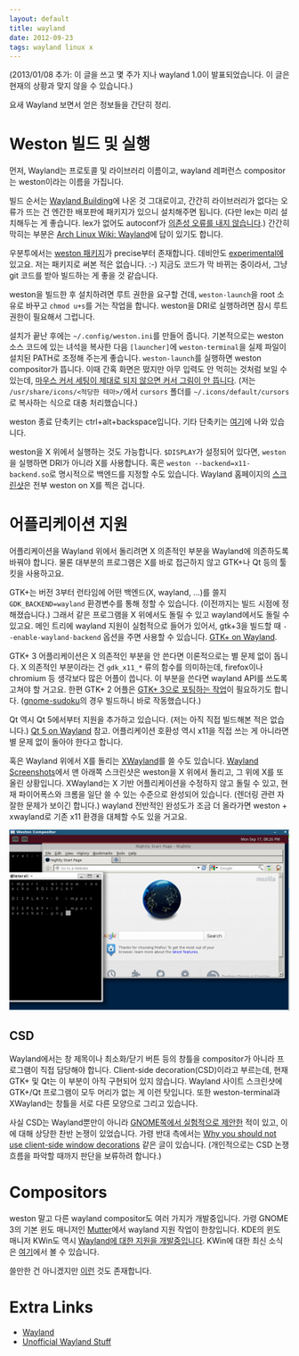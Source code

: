 ```yaml
---
layout: default
title: wayland
date: 2012-09-23
tags: wayland linux x
---
```


(2013/01/08 추가: 이 글을 쓰고 몇 주가 지나
wayland 1.0이 발표되었습니다.
이 글은 현재의 상황과 맞지 않을 수 있습니다.)

요새 Wayland 보면서 얻은 정보들을 간단히 정리.

# Weston 빌드 및 실행

먼저, Wayland는 프로토콜 및 라이브러리 이름이고, wayland 레퍼런스 compositor는 weston이라는 이름을 가집니다.

빌드 순서는 [Wayland Building](http://wayland.freedesktop.org/building.html)에 나온 것 그대로이고,
간간히 라이브러리가 없다는 오류가 뜨는 건 엔간한 배포판에 패키지가 있으니 설치해주면 됩니다.
(다만 lex는 미리 설치해두는 게 좋습니다.
lex가 없어도 autoconf가 [의존성 오류를 내지 않습니다](http://www.gnu.org/savannah-checkouts/gnu/autoconf/manual/autoconf-2.69/html_node/Particular-Programs.html).)
간간히 막히는 부분은 [Arch Linux Wiki: Wayland](https://wiki.archlinux.org/index.php/Wayland)에 답이 있기도 합니다.

우분투에서는 [weston 패키지](http://packages.ubuntu.com/precise/x11/weston)가 precise부터 존재합니다.
데비안도 [experimental에](http://packages.debian.org/experimental/weston) 있고요.
저는 패키지로 써본 적은 없습니다. :-) 지금도 코드가 막 바뀌는 중이라서, 그냥 git 코드를 받아 빌드하는 게 좋을 것 같습니다.

weston을 빌드한 후 설치하려면 루트 권한을 요구할 건데, `weston-launch`을 root 소유로 바꾸고 `chmod u+s`를 거는 작업을 합니다.
weston을 DRI로 실행하려면 잠시 루트 권한이 필요해서 그럽니다.

설치가 끝난 후에는 `~/.config/weston.ini`를 만들어 줍니다.
기본적으로는 weston 소스 코드에 있는 녀석을 복사한 다음 `[launcher]`에 `weston-terminal`을 실제 파일이 설치된 PATH로 조정해 주는게 좋습니다.
`weston-launch`를 실행하면 weston compositor가 뜹니다.
이때 간혹 화면은 떴지만 아무 입력도 안 먹히는 것처럼 보일 수 있는데,
[마우스 커서 세팅이 제대로 되지 않으면 커서 그림이 안 뜹니다](https://bugs.freedesktop.org/show_bug.cgi?id=51647).
(저는 `/usr/share/icons/<적당한 테마>/`에서 `cursors` 폴더를 `~/.icons/default/cursors`로 복사하는 식으로 대충 처리했습니다.)

weston 종료 단축키는 ctrl+alt+backspace입니다.
기타 단축키는 [여기](http://www.chaosreigns.com/wayland/weston/)에 나와 있습니다.

weston을 X 위에서 실행하는 것도 가능합니다. `$DISPLAY`가 설정되어 있다면, `weston`을 실행하면 DRI가 아니라 X를 사용합니다.
혹은 `weston --backend=x11-backend.so`로 명시적으로 백엔드를 지정할 수도 있습니다.
Wayland 홈페이지의 [스크린샷](http://wayland.freedesktop.org/screenshots.html)은 전부 weston on X를 찍은 겁니다.

# 어플리케이션 지원

어플리케이션을 Wayland 위에서 돌리려면 X 의존적인 부분을 Wayland에 의존하도록 바꿔야 합니다.
물론 대부분의 프로그램은 X를 바로 접근하지 않고 GTK+나 Qt 등의 툴킷을 사용하고요.

GTK+는 버전 3부터 런타임에 어떤 백엔드(X, wayland, ...)를 쓸지 `GDK_BACKEND=wayland` 환경변수를 통해 정할 수 있습니다.
(이전까지는 빌드 시점에 정해졌습니다.) 그래서 같은 프로그램을 X 위에서도 돌릴 수 있고 wayland에서도 돌릴 수 있고요.
메인 트리에 wayland 지원이 실험적으로 들어가 있어서, gtk+3을 빌드할 때 `--enable-wayland-backend` 옵션을 주면 사용할 수 있습니다.
[GTK+ on Wayland](http://wayland.freedesktop.org/gtk.html).

GTK+ 3 어플리케이션은 X 의존적인 부분을 안 쓴다면 이론적으로는 별 문제 없이 돕니다.
X 의존적인 부분이라는 건 `gdk_x11_*` 류의 함수를 의미하는데, firefox이나 chromium 등 생각보다 많은 어플이 씁니다.
이 부분을 쓴다면 wayland API를 쓰도록 고쳐야 할 거고요.
한편 GTK+ 2 어플은 [GTK+ 3으로 포팅하는 작업](http://developer.gnome.org/gtk3/3.5/gtk-migrating-2-to-3.html)이 필요하기도 합니다.
([gnome-sudoku](http://gnome-sudoku.sourceforge.net/)의 경우 빌드하니 바로 작동했습니다.)

Qt 역시 Qt 5에서부터 지원을 추가하고 있습니다. (저는 아직 직접 빌드해본 적은 없습니다.)
[Qt 5 on Wayland](http://wayland.freedesktop.org/qt5.html) 참고.
어플리케이션 호환성 역시 x11을 직접 쓰는 게 아니라면 별 문제 없이 돌아야 한다고 합니다.

혹은 Wayland 위에서 X를 돌리는 [XWayland](http://wayland.freedesktop.org/xserver.html)를 쓸 수도 있습니다.
[Wayland Screenshots](http://wayland.freedesktop.org/screenshots.html)에서 맨 아래쪽 스크린샷은 weston을 X 위에서 돌리고, 그 위에 X를 또 올린 상황입니다.
XWayland는 X 기반 어플리케이션을 수정하지 않고 돌릴 수 있고,
현재 파이어폭스와 크롬을 일단 쓸 수 있는 수준으로 완성되어 있습니다. (렌더링 관련 자잘한 문제가 보이긴 합니다.)
wayland 전반적인 완성도가 조금 더 올라가면 weston + xwayland로 기존 x11 환경을 대체할 수도 있을 거고요.

![xwayland](/images/xwayland.png)

## CSD

Wayland에서는 창 제목이나 최소화/닫기 버튼 등의 창틀을 compositor가 아니라 프로그램이 직접 담당해야 합니다.
Client-side decoration(CSD)이라고 부르는데, 현재 GTK+ 및 Qt는 이 부분이 아직 구현되어 있지 않습니다.
Wayland 사이트 스크린샷에 GTK+/Qt 프로그램이 모두 머리가 없는 게 이런 탓입니다.
또한 weston-terminal과 XWayland는 창틀을 서로 다른 모양으로 그리고 있습니다.

사실 CSD는 Wayland뿐만이 아니라 [GNOME쪽에서 실험적으로 제안한](https://live.gnome.org/GTK+/ClientSideDecorations) 적이 있고,
이에 대해 상당한 찬반 논쟁이 있었습니다.
가령 반대 측에서는 [Why you should not use client-side window decorations](http://blog.martin-graesslin.com/blog/2010/05/why-you-should-not-use-client-side-window-decorations/) 같은 글이 있습니다.
(개인적으로는 CSD 논쟁 흐름을 파악할 때까지 판단을 보류하려 합니다.)

# Compositors

weston 말고 다른 wayland compositor도 여러 가지가 개발중입니다.
가령 GNOME 3의 기본 윈도 매니저인 [Mutter](http://en.wikipedia.org/wiki/Mutter_%28window_manager%29)에서 wayland 지원 작업이 한창입니다.
KDE의 윈도 매니저 KWin도 역시 [Wayland에 대한 지원을 개발중입니다](http://community.kde.org/KWin/Wayland).
KWin에 대한 최신 소식은 [여기](http://blog.martin-graesslin.com/blog/2012/09/a-real-update-on-the-progress-of-wayland-in-kwin-and-kde/)에서 볼 수 있습니다.

쓸만한 건 아니겠지만 [이런](https://github.com/capisce/mazecompositor) 것도 존재합니다.

# Extra Links

* [Wayland](http://wayland.freedesktop.org/)
* [Unofficial Wayland Stuff](http://www.chaosreigns.com/wayland/)
